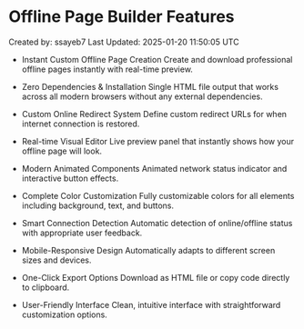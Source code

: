 # Offline Page Builder Features

Created by: ssayeb7
Last Updated: 2025-01-20 11:50:05 UTC

- Instant Custom Offline Page Creation
Create and download professional offline pages instantly with real-time preview.

- Zero Dependencies & Installation
Single HTML file output that works across all modern browsers without any external dependencies.

- Custom Online Redirect System
Define custom redirect URLs for when internet connection is restored.

- Real-time Visual Editor
Live preview panel that instantly shows how your offline page will look.

- Modern Animated Components
Animated network status indicator and interactive button effects.

- Complete Color Customization
Fully customizable colors for all elements including background, text, and buttons.

- Smart Connection Detection
Automatic detection of online/offline status with appropriate user feedback.

- Mobile-Responsive Design
Automatically adapts to different screen sizes and devices.

- One-Click Export Options
Download as HTML file or copy code directly to clipboard.

- User-Friendly Interface
Clean, intuitive interface with straightforward customization options.